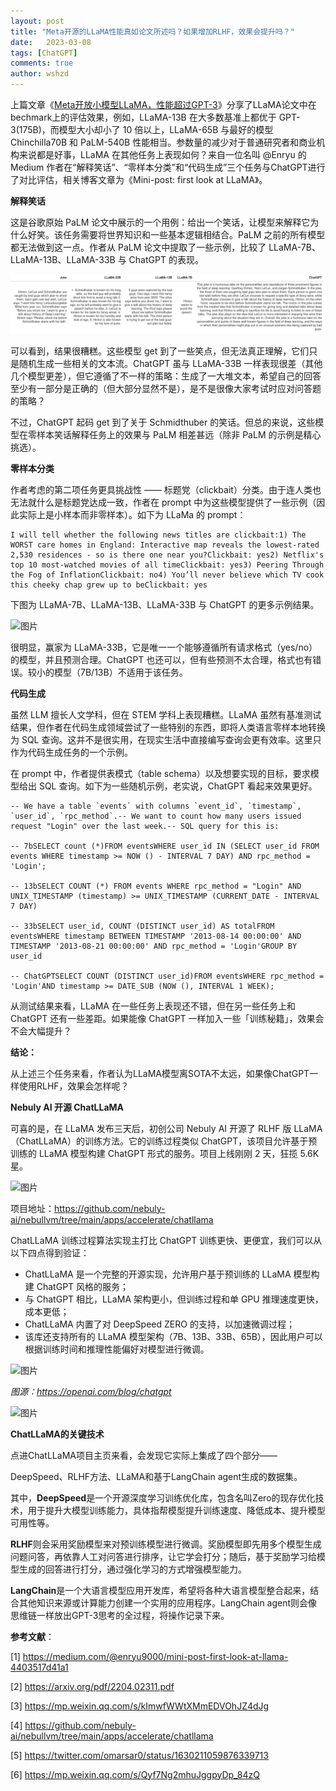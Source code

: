 ```yaml
---
layout: post
title: "Meta开源的LLaMA性能真如论文所述吗？如果增加RLHF，效果会提升吗？"
date:   2023-03-08
tags: [ChatGPT]
comments: true
author: wshzd
---
```


上篇文章《[Meta开放小模型LLaMA，性能超过GPT-3](http://mp.weixin.qq.com/s?__biz=Mzg3NDIyMzI0Mw==&mid=2247485822&idx=1&sn=b365d93a0a08769aef77f34069da1422&chksm=ced54a9af9a2c38cd5779284b5e9ae573846153e7dc00961dc163664a657d6a3fa5c8c14c7d2&scene=21#wechat_redirect)》分享了LLaMA论文中在bechmark上的评估效果，例如，LLaMA-13B 在大多数基准上都优于 GPT-3(175B)，而模型大小却小了 10 倍以上，LLaMA-65B 与最好的模型 Chinchilla70B 和 PaLM-540B 性能相当。参数量的减少对于普通研究者和商业机构来说都是好事，LLaMA 在其他任务上表现如何？来自一位名叫 @Enryu 的 Medium 作者在“解释笑话”、“零样本分类”和“代码生成”三个任务与ChatGPT进行了对比评估，相关博客文章为《Mini-post: first look at LLaMA》。

**解释笑话**

这是谷歌原始 PaLM 论文中展示的一个用例：给出一个笑话，让模型来解释它为什么好笑。该任务需要将世界知识和一些基本逻辑相结合。PaLM 之前的所有模型都无法做到这一点。作者从 PaLM 论文中提取了一些示例，比较了 LLaMA-7B、LLaMA-13B、LLaMA-33B 与 ChatGPT 的表现。

![joke](assets/img/LLaMA_evaluation_ChatLLaMA/joke.png)

可以看到，结果很糟糕。这些模型 get 到了一些笑点，但无法真正理解，它们只是随机生成一些相关的文本流。ChatGPT 虽与 LLaMA-33B 一样表现很差（其他几个模型更差），但它遵循了不一样的策略：生成了一大堆文本，希望自己的回答至少有一部分是正确的（但大部分显然不是），是不是很像大家考试时应对问答题的策略？

不过，ChatGPT 起码 get 到了关于 Schmidthuber 的笑话。但总的来说，这些模型在零样本笑话解释任务上的效果与 PaLM 相差甚远（除非 PaLM 的示例是精心挑选）。

**零样本分类**

作者考虑的第二项任务更具挑战性 —— 标题党（clickbait）分类。由于连人类也无法就什么是标题党达成一致，作者在 prompt 中为这些模型提供了一些示例（因此实际上是小样本而非零样本）。如下为 LLaMa 的 prompt：

```
I will tell whether the following news titles are clickbait:1) The WORST care homes in England: Interactive map reveals the lowest-rated 2,530 residences - so is there one near you?Clickbait: yes2) Netflix's top 10 most-watched movies of all timeClickbait: yes3) Peering Through the Fog of InflationClickbait: no4) You’ll never believe which TV cook this cheeky chap grew up to beClickbait: yes
```

下图为 LLaMA-7B、LLaMA-13B、LLaMA-33B 与 ChatGPT 的更多示例结果。

![图片](https://mmbiz.qpic.cn/mmbiz_png/KmXPKA19gWicHsGdj258fyg3aujOh9lMUqXyfu7YW71wPNibR1RyfDUSrSibJHriat7jBJZ5exd7iaV5B8LrpOvSvibQ/640?wx_fmt=png&wxfrom=5&wx_lazy=1&wx_co=1)

很明显，赢家为 LLaMA-33B，它是唯一一个能够遵循所有请求格式（yes/no）的模型，并且预测合理。ChatGPT 也还可以，但有些预测不太合理，格式也有错误。较小的模型（7B/13B）不适用于该任务。

**代码生成**

虽然 LLM 擅长人文学科，但在 STEM 学科上表现糟糕。LLaMA 虽然有基准测试结果，但作者在代码生成领域尝试了一些特别的东西，即将人类语言零样本地转换为 SQL 查询。这并不是很实用，在现实生活中直接编写查询会更有效率。这里只作为代码生成任务的一个示例。

在 prompt 中，作者提供表模式（table schema）以及想要实现的目标，要求模型给出 SQL 查询。如下为一些随机示例，老实说，ChatGPT 看起来效果更好。

```
-- We have a table `events` with columns `event_id`, `timestamp`, `user_id`, `rpc_method`.-- We want to count how many users issued request "Login" over the last week.-- SQL query for this is:

-- 7bSELECT count (*)FROM eventsWHERE user_id IN (SELECT user_id FROM events WHERE timestamp >= NOW () - INTERVAL 7 DAY) AND rpc_method = 'Login';

-- 13bSELECT COUNT (*) FROM events WHERE rpc_method = "Login" AND UNIX_TIMESTAMP (timestamp) >= UNIX_TIMESTAMP (CURRENT_DATE - INTERVAL 7 DAY)

-- 33bSELECT user_id, COUNT (DISTINCT user_id) AS totalFROM eventsWHERE timestamp BETWEEN TIMESTAMP '2013-08-14 00:00:00' AND TIMESTAMP '2013-08-21 00:00:00' AND rpc_method = 'Login'GROUP BY user_id

-- ChatGPTSELECT COUNT (DISTINCT user_id)FROM eventsWHERE rpc_method = 'Login'AND timestamp >= DATE_SUB (NOW (), INTERVAL 1 WEEK);
```

从测试结果来看，LLaMA 在一些任务上表现还不错，但在另一些任务上和 ChatGPT 还有一些差距。如果能像 ChatGPT 一样加入一些「训练秘籍」，效果会不会大幅提升？

**结论：**

从上述三个任务来看，作者认为LLaMA模型离SOTA不太远，如果像ChatGPT一样使用RLHF，效果会怎样呢？

**Nebuly AI 开源 ChatLLaMA**

可喜的是，在 LLaMA 发布三天后，初创公司 Nebuly AI 开源了 RLHF 版 LLaMA（ChatLLaMA）的训练方法。它的训练过程类似 ChatGPT，该项目允许基于预训练的 LLaMA 模型构建 ChatGPT 形式的服务。项目上线刚刚 2 天，狂揽 5.6K 星。

![图片](https://mmbiz.qpic.cn/mmbiz_png/KmXPKA19gWicHsGdj258fyg3aujOh9lMUv9XDtprNjG4Q7zvYcsgZAEb4qeKc3QEVVzLpLhCtp8N5eG1rnUaAWA/640?wx_fmt=png&wxfrom=5&wx_lazy=1&wx_co=1)

项目地址：https://github.com/nebuly-ai/nebullvm/tree/main/apps/accelerate/chatllama

ChatLLaMA 训练过程算法实现主打比 ChatGPT 训练更快、更便宜，我们可以从以下四点得到验证：

- ChatLLaMA 是一个完整的开源实现，允许用户基于预训练的 LLaMA 模型构建 ChatGPT 风格的服务；
- 与 ChatGPT 相比，LLaMA 架构更小，但训练过程和单 GPU 推理速度更快，成本更低；
- ChatLLaMA 内置了对 DeepSpeed ZERO 的支持，以加速微调过程；
- 该库还支持所有的 LLaMA 模型架构（7B、13B、33B、65B），因此用户可以根据训练时间和推理性能偏好对模型进行微调。

![图片](https://mmbiz.qpic.cn/mmbiz_png/KmXPKA19gWicHsGdj258fyg3aujOh9lMU8S8fvBic1YJbZM2icC0rC5NjuwnSmYp3mYxGIVYmSibmUibQxFDePLEcNQ/640?wx_fmt=png&wxfrom=5&wx_lazy=1&wx_co=1)

*图源：https://openai.com/blog/chatgpt*

![图片](https://mmbiz.qpic.cn/mmbiz_png/YicUhk5aAGtDRJagFUcAxY6dK8libycfwcmdiaUtPzqGnBHo8C7iaibDGc1FwVZIOrOsa482JLnT0JhibJHz6ef4TdEQ/640?wx_fmt=png&wxfrom=5&wx_lazy=1&wx_co=1)

**ChatLLaMA的关键技术**

点进ChatLLaMA项目主页来看，会发现它实际上集成了四个部分——

DeepSpeed、RLHF方法、LLaMA和基于LangChain agent生成的数据集。

其中，**DeepSpeed**是一个开源深度学习训练优化库，包含名叫Zero的现存优化技术，用于提升大模型训练能力，具体指帮模型提升训练速度、降低成本、提升模型可用性等。

**RLHF**则会采用奖励模型来对预训练模型进行微调。奖励模型即先用多个模型生成问题问答，再依靠人工对问答进行排序，让它学会打分；随后，基于奖励学习给模型生成的回答进行打分，通过强化学习的方式增强模型能力。

**LangChain**是一个大语言模型应用开发库，希望将各种大语言模型整合起来，结合其他知识来源或计算能力创建一个实用的应用程序。LangChain agent则会像思维链一样放出GPT-3思考的全过程，将操作记录下来。

**参考文献**：

[1] https://medium.com/@enryu9000/mini-post-first-look-at-llama-4403517d41a1

[2] https://arxiv.org/pdf/2204.02311.pdf

[3] https://mp.weixin.qq.com/s/kImwfWWtXMmEDVOhJZ4dJg

[4] https://github.com/nebuly-ai/nebullvm/tree/main/apps/accelerate/chatllama

[5] https://twitter.com/omarsar0/status/1630211059876339713

[6] https://mp.weixin.qq.com/s/Qyf7Ng2mhuJggpyDp_84zQ
